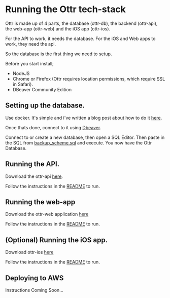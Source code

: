 # Running the Ottr tech-stack

Ottr is made up of 4 parts, the database (ottr-db), the backend (ottr-api), the web-app (ottr-web) and the iOS app (ottr-ios).

For the API to work, it needs the database. For the iOS and Web apps to work, they need the api.

So the database is the first thing we need to setup.

Before you start install;
* NodeJS
* Chrome or Firefox (Ottr requires location permissions, which require SSL in Safari).
* DBeaver Community Edition

## Setting up the database.
Use docker. It's simple and i've written a blog post about how to do it [here](https://adamfallon.com/2020/07/08/postgres-in-docker/).

Once thats done, connect to it using [Dbeaver](https://dbeaver.io/).

Connect to or create a new database, then open a SQL Editor. Then paste in the SQL from [backup_scheme.sql](https://github.com/afallon02/ottr-db/blob/master/backup_schema.sql) and execute. You now have the Ottr Database.

## Running the API.
Download the ottr-api [here](https://github.com/afallon02/ottr-api).

Follow the instructions in the [README](https://github.com/afallon02/ottr-web/blob/master/README.md) to run.

## Running the web-app
Download the ottr-web application [here](https://github.com/afallon02/ottr-web) 

Follow the instructions in the [README](https://github.com/afallon02/ottr-web/blob/master/README.md) to run.

## (Optional) Running the iOS app.
Download ottr-ios [here](https://github.com/afallon02/ottr-ios)

Follow the instructions in the [README](https://github.com/afallon02/ottr-ios/blob/master/README.md) to run.

## Deploying to AWS
Instructions Coming Soon...
